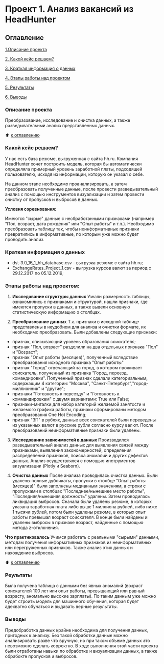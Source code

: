 # Проект 1. Анализ вакансий из HeadHunter

## Оглавление

[1.Описание проекта](https://github.com/MarkTopor/data_Science/blob/master/Project_python/README.md#Описание-проекта)

[2. Какой кейс решаем?](https://github.com/MarkTopor/data_Science/blob/master/Project_python/README.md#Какой-кейс-решаем)

[3. Краткая информация о данных](https://github.com/MarkTopor/data_Science/blob/master/Project_python/README.md#Краткая-информация-о-данных)

[4. Этапы работы над проектом](https://github.com/MarkTopor/data_Science/blob/master/Project_python/README.md#Этапы-работы-над-проектом)

[5. Результаты](https://github.com/MarkTopor/data_Science/blob/master/Project_python/README.md#Результаты)

[6. Выводы](https://github.com/MarkTopor/data_Science/blob/master/Project_python/README.md#Выводы)

### Описание проекта
Преобразование, исследование и очистка данных, а также разведывательный анализ представленных данных.

:arrow_up: [к оглавлению](https://github.com/MarkTopor/data_Science/blob/master/Project_python/README.md#Оглавление)

### Какой кейс решаем?

У нас есть база резюме, выгруженная с сайта hh.ru. Компания HeadHunter хочет построить модель, которая бы автоматически определяла примерный уровень заработной платы, подходящей пользователю, исходя из информации, которую он указал о себе.

На данном этапе необходимо проанализировать, а затем преобразовать полученные данные, после провести разведывательный анализ с помощью инструментов визуализации и затем провести очистку от пропусков и выбросов в данных.

**Условия соревнования:**

Имеются "сырые" данные с необработанными признаками (например "Пол, возраст, дата рождения" или "Опыт работы" и т.п.). Необходимо преобразовать таблицу так, чтобы неинформативные признаки превратились в информативные, по которым уже можно будет проводить анализ.

### Краткая информация о данных
- dst-3.0_16_1_hh_database.csv - выгрузка резюме с сайта hh.ru;
- ExchangeRates_Project_1.csv - выгрузка курсов валют за период с 29.12.2017 по 05.12.2019;

### Этапы работы над проектом:

1. **Исследование структуры данных** 
Узнали размерность таблицы, ознакомились с признаками и структурой, нашли признаки, где имеются пропуски в данных, а также вывели основную статистическую информацию о столбцах.

2. **Преобразование данных**
Т.к. признаки в исходной таблице представлены в неудобном для анализа и очистки формате, их необходимо преобразовать. Были добавлены следующие признаки:
 - признак, описывающий уровень образования соискателя;
 - признак "Пол, возраст" разделили на два отдельных признака "Пол" и "Возраст";
 - признак "Опыт работы (месяцев)", полученный вследствие преобразования исходного признака "Опыт работы"
 - признак "Город" отвечающий за город, в котором проживает соискатель, полученный из признака "Город, переезд, командировки". Полученный признак сделали категориальным, содержащим 4 категории: "Москва", "Санкт-Петербург","город-миллионник" и "другие";
 - признаки "Готовность к переезду" и "Готовность к коммандировкам" с двумя вариантами: True или False;
 - признаки-мигалки для набор категорий желаемой занятости и желаемого графика работы, признаки сформированы методом преобразования One Hot Encoding;
 - признак "ЗП" в рублях, данные всех соискателей были переведены из указанных валют в русские рубли согласно курсу валют.
После преобразований неинформативные признаки были удалены.

3. **Исследование зависимостей в данных**
Производился разведывательный анализ данных для выявления связей между признаками, выявления закономерностей, определения распределений признаков, поиска аномалий и других дефектов данных. Анализ осуществлялся с помощью инструментов визуализации (Plotly и Seaborn).

4. **Очистка данных**
После анализа проводилась очистка данных. Были удалены полные дубликаты, пропуски в столбце "Опыт работы (месяцев)" были заполнены медианным значениям, а строки с пропусками в столбцах "Последнее/нынешнее место работы", "Последняя/нынешняя должность" удалены.
Затем проводилась ликвидация выбросов. Сначала были удалены резюме, в которых указана заработная плата либо выше 1 миллиона рублей, либо ниже 1 тысячи рублей, потом были удалены резюме, в которых опыт работы превышал возраст соискателя.
В конце были найдены и удалены выбросы в признаке возраст, найденные с помощью метода z-отклонения.

**Что практиковалось**
Учимся работать с реальными "сырыми" данными, методам получения информативных признаков из неинформативных или перегруженных признаков. Также анализ этих данных и нахождение выбросов.

:arrow_up: [к оглавлению](https://github.com/MarkTopor/data_Science/blob/master/Project_python/README.md#Оглавление)

### Реультаты
Была получена таблица с данными без явных аномалий (возраст соискателей 100 лет или опыт работы, превышающий или равный возрасту, аномально высокие зарплаты). 
По таким данным уже можно будет строить модель для машинного обучения, которая  будет адекватно обучаться и выдавать верные результаты. 

### Выводы
Предобработка данных крайне необходима для получения данных, пригодных к анализу. Без такой обработки данные можно анализировать разве что вручную, но при таком объеме данных это невозможно сделать корректно. В ходе выполнения этой части проекта были отработаны навыки по обработке и визуализации данных, а также обрабокте пропусков и выбросов.